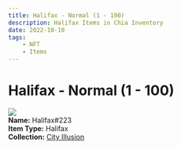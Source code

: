 ```yaml
---
title: Halifax - Normal (1 - 100)
description: Halifax Items in Chia Inventory
date: 2022-10-10
tags:
    - NFT
    - Items
---
```


# Halifax - Normal (1 - 100)
<div class="item_thumbnail">
<img loading="lazy" src="https://3wa6gjhcgwhyges44snzywasovpasvqr64yoxbjclrbgy6hy.arweave.net/3YHjJOI1j-4MSXOSbnFgSdV4JVhH3MOuFIlx_CbHj4I"><br/>
<div><strong>Name:</strong> Halifax#223</div>
<div><strong>Item Type:</strong> Halifax</div>
<div><strong>Collection:</strong> <a href="https://www.spacescan.io/xch/nft/collection/col1lend2dcn558km4wcwta4xnkfv3xpcmlp9kyt0m909emvfxechlyqdl5ndg">City Illusion</a></div>
</div>

